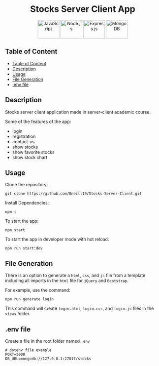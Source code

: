 <h1 align="center">Stocks Server Client App</h1>

<p align="center" width="100%">
    <a href="#"><img align="center" src="https://user-images.githubusercontent.com/66797449/179608597-7d07727b-ec72-49ee-9d57-793d364dabfe.svg" title="JavaScript" width="70" height="60"/></a>
    <a href="#"><img align="center" src="https://user-images.githubusercontent.com/66797449/179540169-5ef02758-a7bc-437d-bf61-d9699c7e21d7.svg" title="Node.js" width="70" height="60"/></a>
    <a href="#"><img align="center" src="https://user-images.githubusercontent.com/66797449/180653937-3fdf6a5a-ac5e-41fa-aa3b-ba3cdc41422f.svg" title="Express.js" width="70" height="60"/></a>
    <a href="#"><img align="center" src="https://user-images.githubusercontent.com/66797449/179544088-763e1c43-7aad-4749-a8c4-6692742508ee.svg" title="MongoDB" width="70" height="60"/></a>
</p>

## Table of Content

- [Table of Content](#table-of-content)
- [Description](#description)
- [Usage](#usage)
- [File Generation](#file-generation)
- [.env file](#env-file)

## Description
Stocks server client application made in server-client academic course.

Some of the features of the app:
- login
- registration
- contact-us
- show stocks
- show favorite stocks
- show stock chart

## Usage

Clone the repository:
```
git clone https://github.com/Oneill19/Stocks-Server-Client.git
```

Install Dependencies:
```
npm i
```

To start the app:
```
npm start
```

To start the app in developer mode with hot reload:
```
npm run start:dev
```

## File Generation

There is an option to generate a `html`, `css`, and `js` file from a template including all imports in the `html` file for `jQuery` and `Bootstrap`.

For example, use the command:
```
npm run generate login
```

This command will create `login.html`, `login.css`, and `login.js` files in the `views` folder.

## .env file
Create a file in the root folder named `.env`

```
# dotenv file example
PORT=3000
DB_URL=mongodb://127.0.0.1:27017/stocks
```